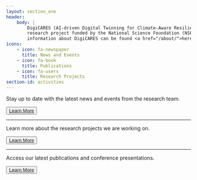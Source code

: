 ```yaml
---
layout: section_one
header:
    body: |
        DigiCARES (AI-driven Digital Twinning for Climate-Aware Resilience) is a
        research project funded by the National Science Foundation (NSF). More
        information about DigiCARES can be found <a href="/about/">here.</a>
icons:
    - icon: fa-newspaper
      title: News and Events
    - icon: fa-book
      title: Publications
    - icon: fa-users
      title: Research Projects
section-id: activities
---
```


Stay up to date with the latest news and events from the research team.

<button class="">
<a href="/news-and-events/" class="btn btn-primary">Learn More</a>
</button>

---

Learn more about the research projects we are working on.

<button class="">
<a href="/projects/" class="btn btn-primary">Learn More</a>
</button>

---

Access our latest publications and conference presentations.

<button class="">
<a href="/resources/publications/" class="btn btn-primary">Learn More</a>
</button>

